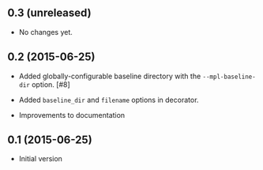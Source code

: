 0.3 (unreleased)
----------------

- No changes yet.

0.2 (2015-06-25)
----------------

- Added globally-configurable baseline directory with the
  ``--mpl-baseline-dir`` option. [#8]

- Added ``baseline_dir`` and ``filename`` options in decorator.

- Improvements to documentation

0.1 (2015-06-25)
----------------

- Initial version
